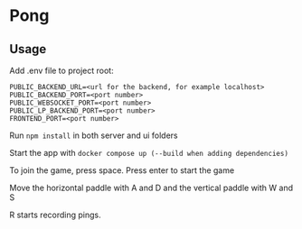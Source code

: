 # Pong

## Usage

Add .env file to project root:

```
PUBLIC_BACKEND_URL=<url for the backend, for example localhost>
PUBLIC_BACKEND_PORT=<port number>
PUBLIC_WEBSOCKET_PORT=<port number>
PUBLIC_LP_BACKEND_PORT=<port number>
FRONTEND_PORT=<port number>
```

Run `npm install` in both server and ui folders

Start the app with `docker compose up (--build when adding dependencies)`

To join the game, press space. Press enter to start the game

Move the horizontal paddle with A and D and the vertical paddle with W and S

R starts recording pings.
